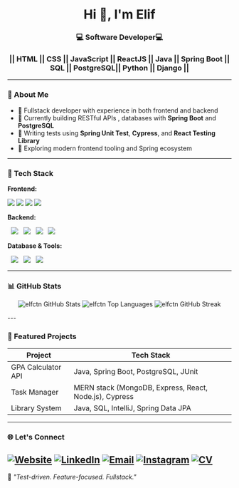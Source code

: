 <h1 align="center">Hi 👋, I'm Elif </h1>
<h3 align="center">💻 Software Developer💻 </h3>
<h3 align="center">|| HTML || CSS || JavaScript || ReactJS || Java || Spring Boot || SQL || PostgreSQL|| Python || Django ||</h3>

---

### 🚀 About Me

- 🧩 Fullstack developer with experience in both frontend and backend
- 🔭 Currently building RESTful APIs , databases with **Spring Boot** and **PostgreSQL**
- 🧪 Writing tests using **Spring Unit Test**, **Cypress**, and **React Testing Library**
- 🧠 Exploring modern frontend tooling and Spring ecosystem

---

### 🧰 Tech Stack

**Frontend:**
<p>
  <img src="https://img.shields.io/badge/React-20232A?style=for-the-badge&logo=react&logoColor=61DAFB"/>
  <img src="https://img.shields.io/badge/JavaScript-F7DF1E?style=for-the-badge&logo=javascript&logoColor=black"/>
  <img src="https://img.shields.io/badge/React Testing Library-E33332?style=for-the-badge&logo=testing-library&logoColor=white"/>
  <img src="https://img.shields.io/badge/Cypress-17202C?style=for-the-badge&logo=cypress&logoColor=white"/>
</p>

**Backend:**
<p>
  <img src="https://img.shields.io/badge/Node.js-339933?style=for-the-badge&logo=nodedotjs&logoColor=white"/>
  <img src="https://img.shields.io/badge/Java-ED8B00?style=for-the-badge&logo=java&logoColor=white"/>
  <img src="https://img.shields.io/badge/Spring_Boot-6DB33F?style=for-the-badge&logo=spring-boot&logoColor=white"/>
  <img src="https://img.shields.io/badge/Spring_Boot_Test-6DB33F?style=for-the-badge&logo=spring-boot&logoColor=white"/>
</p>

**Database & Tools:**
<p>
  <img src="https://img.shields.io/badge/SQL-003B57?style=for-the-badge&logo=postgresql&logoColor=white"/>
  <img src="https://shields.io/badge/PostgreSQL-316192?style=for-the-badge&logo=postgresql&logoColor=white"/>
  <img src="https://img.shields.io/badge/Git-F05032?style=for-the-badge&logo=git&logoColor=white"/>
</p>

---

### 📊 GitHub Stats

<p align="center">
  <img src="https://github-readme-stats.vercel.app/api?username=elfctn&show_icons=true&theme=radical" alt="elfctn GitHub Stats" />
  <img src="https://github-readme-stats.vercel.app/api/top-langs/?username=elfctn&layout=compact&theme=radical" alt="elfctn Top Languages" />
  <img src="https://github-readme-streak-stats.herokuapp.com/?user=elfctn&theme=radical" alt="elfctn GitHub Streak" />
  </p>
---

### 📁 Featured Projects

| Project               | Tech Stack                                              |
|------------------------|----------------------------------------------------------|
| GPA Calculator API     | Java, Spring Boot, PostgreSQL, JUnit                   |
| Task Manager           | MERN stack (MongoDB, Express, React, Node.js), Cypress |
| Library System         | Java, SQL, IntelliJ, Spring Data JPA                   |

---

### 🌐 Let's Connect
[![Website](https://img.shields.io/badge/Website-1A73E8?style=for-the-badge&logo=google-chrome&logoColor=white)](https://portfolio1-rosy-eight.vercel.app/)
[![LinkedIn](https://img.shields.io/badge/LinkedIn-0077B5?style=for-the-badge&logo=linkedin&logoColor=white)](https://linkedin.com/in/elifcetin-)
[![Email](https://img.shields.io/badge/Email-D14836?style=for-the-badge&logo=gmail&logoColor=white)](mailto:elifcetin.dev@gmail.com)
[![Instagram](https://img.shields.io/badge/Instagram-E4405F?style=for-the-badge&logo=instagram&logoColor=white)](https://instagram.com/xxelifcetinxx)
[![CV](https://img.shields.io/badge/CV-4285F4?style=for-the-badge&logo=googledrive&logoColor=white)](https://drive.google.com/file/d/1nW1UNefOETq9UxXdkCE8dmoRzLCAwDO/view?usp=drive_link)
---

🧠 *"Test-driven. Feature-focused. Fullstack."*

